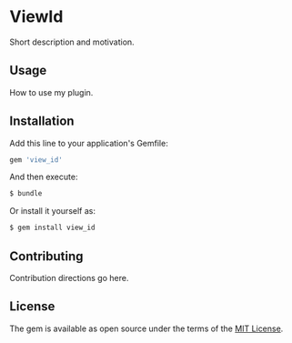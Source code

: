 # ViewId
Short description and motivation.

## Usage
How to use my plugin.

## Installation
Add this line to your application's Gemfile:

```ruby
gem 'view_id'
```

And then execute:
```bash
$ bundle
```

Or install it yourself as:
```bash
$ gem install view_id
```

## Contributing
Contribution directions go here.

## License
The gem is available as open source under the terms of the [MIT License](http://opensource.org/licenses/MIT).
